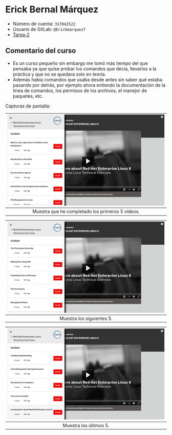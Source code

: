 # Erick Bernal Márquez

- Número de cuenta: `317042522`
- Usuario de GitLab: `@Erickmarquez7`
- [Tarea-2][liga-tarea-2]

## Comentario del curso

- Es un curso pequeño sin embargo me tomó más tiempo del que pensaba ya que quise probar los comandos que decía, llevarlos a la práctica y que no se quedara solo en teoría. 
- Además había comandos que usaba desde antes sin saber qué estaba pasando por detrás, por ejemplo ahora entiendo la documentación de la linea de comandos, los permisos de los archivos, el manejor de paquetes, etc.

Capturas de pantalla:

| ![](img/captura1.png)
|:----------------------:|
| Muestra que he completado los primeros 5 videos.

| ![](img/captura2.png)
|:----------------------:|
| Muestra los siguientes 5.

| ![](img/captura3.png)
|:----------------------:|
| Muestra los últimos 5.

[liga-tarea-2]: https://redes-ciencias-unam.gitlab.io/2023-2/tareas-redes/tareas/tarea-2/